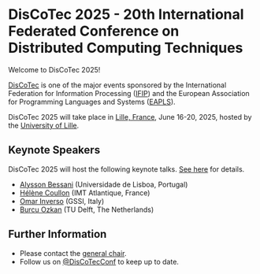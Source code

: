# DisCoTec 2025 - 20th International Federated Conference on Distributed Computing Techniques

Welcome to DisCoTec 2025! 

[DisCoTec](/) is one of the major events sponsored by the International Federation for Information Processing ([IFIP](http://www.ifip.org)) and the European Association for Programming Languages and Systems ([EAPLS](https://eapls.org)).

DisCoTec 2025 will take place in [Lille, France](venue), June 16-20, 2025, hosted by the [University of Lille](https://international.univ-lille.fr/en/).

## Keynote Speakers

DisCoTec 2025 will host the following keynote talks.
[See here](keynote) for details.

* [Alysson Bessani](https://ciencias.ulisboa.pt/en/perfil/anbessani) (Universidade de Lisboa, Portugal)
* [Hélène Coullon](http://helene-coullon.fr/) (IMT Atlantique, France)
* [Omar Inverso](https://www.gssi.it/people/professors/lectures-computer-science/item/1018-inverso-omar) (GSSI, Italy)
* [Burcu Ozkan](https://burcuku.github.io/home/) (TU Delft, The Netherlands)

## Further Information
* Please contact the [general chair](mailto:simon.bliudze@inria.fr).
* Follow us on [@DisCoTecConf](https://twitter.com/DisCoTecConf) to keep up to date.
